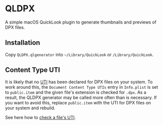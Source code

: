 # QLDPX

A simple macOS QuickLook plugin to generate thumbnails and previews of DPX files.

## Installation

Copy `QLDPX.qlgenerator` into `~/Library/QuickLook` or `/Library/QuickLook`.

## Content Type UTI

It is likely that no [UTI](https://developer.apple.com/library/archive/documentation/FileManagement/Conceptual/understanding_utis/understand_utis_intro/understand_utis_intro.html) has been declared for DPX files on your system. To work around this, the `Document Content Type UTIs` entry in `Info.plist` is set to `public.item` and the given file's extension is checked for `.dpx`. As a result, the QLDPX generator may be called more often than is necessary. If you want to avoid this, replace `public.item` with the UTI for DPX files on your system and rebuild.

See here how to [check a file's UTI](https://superuser.com/questions/209145/how-to-get-a-files-uti-from-the-command-line-in-mac-os-x).
